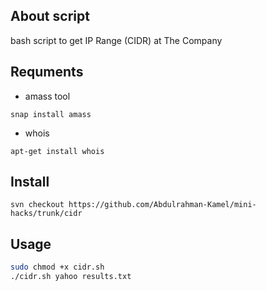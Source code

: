 ## About script
bash script to get IP Range (CIDR) at The Company <br>

## Requments
- amass tool
```console
snap install amass
```
- whois
```console
apt-get install whois
```
## Install
```console
svn checkout https://github.com/Abdulrahman-Kamel/mini-hacks/trunk/cidr
```

## Usage
```bash
sudo chmod +x cidr.sh
./cidr.sh yahoo results.txt
 ```
